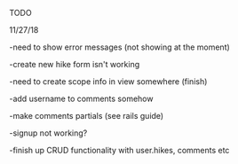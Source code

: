 TODO

<!-- 1) create models and db schema -->
  <!-- -users
    + username
    + password
    + email
    +
  -hikes
    + name
    + has state_id (dropdown list)
    + users can write comments on the hike???
  -descriptions
    + join table between users and hikes
    + a user has many comments, and many hikes through comments
    + a hike has many comments, and many users through comments
  -states
    + state name and 2 letter code
    + f.select dropdown box in form -->

<!-- 1.5) Controllers
  <!-- -Welcome -->
  <!-- -Sessions
  -Users
  -Hikes
  -comments  -->

<!-- 1.67) Seed the db -->

<!-- 2) user can check off/cross off hikes once they are created
2.5) omniauth  can login with facebook (uid = the user's id on fb) -->
<!-- 3) user can create, edit, view, and destroy the hikes on their list

  -create views 
  -create forms -->
  <!-- -add all oauth info -->

<!-- 4) users can see other users' hike show page and leave a comment(?) -->

<!-- 5) validation, and error messages using flash -->

<!-- 6) use bootstrap framework??? - CDN -->

<!-- 7) dropdown states list in hike new view -->

11/27/18

-need to show error messages (not showing at the moment)

-create new hike form isn't working

-need to create scope info in view somewhere (finish)

-add username to comments somehow

-make comments partials (see rails guide)

-signup not working?

-finish up CRUD functionality with user.hikes, comments etc
